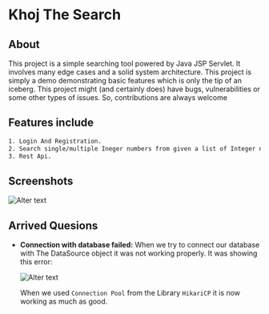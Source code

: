 # Khoj The Search

## About
This project is a simple searching tool powered by Java JSP Servlet. It involves many edge cases and a solid system architecture. This project is simply a demo demonstrating basic features which is only the tip of an iceberg. This project might (and certainly does) have bugs, vulnerabilities or some other types of issues. So, contributions are always welcome

## Features include
```txt
1. Login And Registration.
2. Search single/multiple Ineger numbers from given a list of Integer numbers.
3. Rest Api.
```

## Screenshots
![Alter text](https://github.com/ImranHossain00/Simple-Projects-with-JAVA/blob/main/Khoj_The_Search/Khoj-The-Search/src/main/webapp/images/DatabaseError_1.jpg)
## Arrived Quesions
- **Connection with database failed:** When we try to connect our database with The DataSource object
  it was not working properly. It was showing this error:

  ![Alter text](https://github.com/ImranHossain00/Simple-Projects-with-JAVA/blob/main/Khoj_The_Search/Khoj-The-Search/src/main/webapp/images/DatabaseError_1.jpg)

  When we used `Connection Pool` from the Library `HikariCP` it is now working as much as good.
